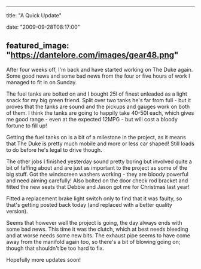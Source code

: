 
---
title: "A Quick Update"

date: "2009-09-28T08:17:00"

featured_image: "https://dantelore.com/images/gear48.png"
---


After four weeks off, I'm back and have started working on The Duke again.  Some good news and some bad news from the four or five hours of work I managed to fit in on Sunday. 

The fuel tanks are bolted on and I bought 25l of finest unleaded as a light snack for my big green friend.  Split over two tanks he's far from full - but it proves that the tanks are sound and the pickups and gauges work on both of them.  I think the tanks are going to happily take 40-50l each, which gives me good range - even at the expected 12MPG - but will cost a bloody fortune to fill up!

Getting the fuel tanks on is a bit of a milestone in the project, as it means that The Duke is pretty much mobile and more or less car shaped!  Still loads to do before he's legal to drive though.

The other jobs I finished yesterday sound pretty boring but involved quite a bit of faffing about and are just as important to the project as some of the big stuff.  Got the windscreen washers working - they are bloody powerful and need aiming carefully!  Also bolted on the door check rod bracket and fitted the new seats that Debbie and Jason got me for Christmas last year!

Fitted a replacement brake light switch only to find that it was faulty, so that's getting posted back today (and replaced with a better quality version).

Seems that however well the project is going, the day always ends with some bad news.  This time it was the clutch, which at best needs bleeding and at worse needs some new bits.  The exhaust pipe seems to have come away from the manifold again too, so there's a bit of blowing going on; though that shouldn't be too hard to fix.

Hopefully more updates soon!
